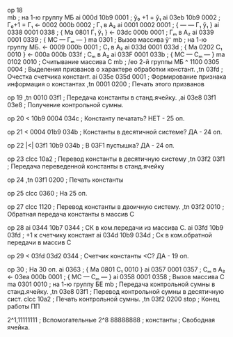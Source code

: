 op 18                              
mb                                 ; на 1-ю группу МБ
ai   000d 10b9 0001                ; ў₀ +1 = ў₁
ai   03eb 10b9 0002                ; Г₀+1 = Г₁
<-   0002 000b 0002                ; Г₁ в A₂
ai   0001 0002 0001                ; { — — Г₁ ў₁ }
ai   0338 0001 0338                ; { Ма 0801 Г₁ ў₁ }
<-   03dc 000b 0001                ; Гₘ в A₂
ai   0339 0001 0339                ; { МС — Гₘ — }
ma   0301                          ; Вызов массива ў⁻
mb                                 ; на 1-ю группу МБ.
<-   0009 000b 0001                ; С₁ в A₂
ai   033d 0001 033d                ; { Ма 0202 С₁ 0010 }
<-   000a 000b 033f                ; Сₘ в A₂
ai   033F 0001 033b			       ; { МС — Сₘ — }
ma   0102 0010                     ; Считывание массива С
mb                                 ; /ео 2-й группы МБ
^    1100 0305 0004                ; Выделения призванов о характере обработки констант.
,tn  03fd                          ; Очестка счетчика констант.
ai   035e 035d 0001                ; Формирование признака информация о константах
,tn  0001 0200                     ; Печать этого призванов  
 
op 19
,tn  0010 03f1                     ; Передача константы в станд.ячейку.
,ai  03e8 03f1 03e8                ; Получение контрольной сумны.

op 20
<    10b9 0004 034c                ; Константу печатать? НЕТ - 25 оп.

op 21
<    0004 01b9 034b                ; Константы в десятичной системе? ДА - 24 оп.

op 22
|<|  03f1 10b9 034b                ; В 03F1 пустышка? ДА - 24 оп.

op 23
clcc 10a2                          ; Перевод константы в десятичную систему
,tn  03f2 		03f1               ; Передача переведенной константы в станд.ячейку

op 24
,tn  03f1 0200                     ; Печать константы

op 25
clcc 0360                          ; На 25 оп.

op 27
clcc 1120                          ; Перевод константы в двоичную систему.
,tn  03f2 0010                     ; Обратная передача константы в массив С

op 28
ai   0344 10b7 0344                ; СК в ком.передачи из массива С.
ai   03fd 10b9 03fd                ; +1 к счетчику констант
ai   034d 10b9 034d                ; Ск в ком.обратной передачи в массив С

op 29
< 	 03fd 03d2 0344                ; Счетчик константы <С?  ДА - 19 оп.

op 30                              ; На 30 оп.
ai   0363                          ; { Ма 0801 С₁ 0010 }
ai   0357 0001 0357                ; Сₘ в A₂
<-   03ea 000b 0001                ; { МС — Сₘ — }
ai   0358 0001 0358                ; Вызов массива С
ma   0301      0010                ; на 1-ю группу БЕ
mb                                 ; Передача контрольной сумны в станд.ячейку.
,tn  03e8 	   03f1                ; Перевод контрольной сумны в десятичную сист.
clcc 10a2                          ; Печать контрольной сумны.
,tn  03f2 0200
stop                               ; Конец работы ПП

2^1,11111111                       ; Вспомогательные
2^8 88888888                       ; константы
                                   ; Свободная ячейка.